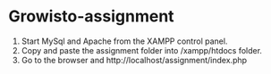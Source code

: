 # Growisto-assignment

1. Start MySql and  Apache from the XAMPP control panel.
2. Copy and paste the assignment folder into /xampp/htdocs folder.
3. Go to the browser and http://localhost/assignment/index.php
